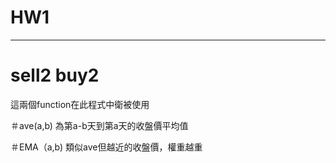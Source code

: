 # HW1
---
# sell2 buy2
這兩個function在此程式中衛被使用

＃ave(a,b)
為第a-b天到第a天的收盤價平均值

＃EMA（a,b)
類似ave但越近的收盤價，權重越重

  
